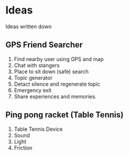 # Ideas
Ideas written down

## GPS Friend Searcher
1. Find nearby user using GPS and map
2. Chat with stangers
3. Place to sit down (safe) search
4. Topic generator
5. Detact silence and regenerate topic
6. Emergency exit
7. Share experiences and memories.

## Ping pong racket (Table Tennis)
1. Table Tennis Device
2. Sound
3. Light
4. Friction
